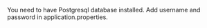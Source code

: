 You need to have Postgresql database installed.
Add username and password in application.properties.